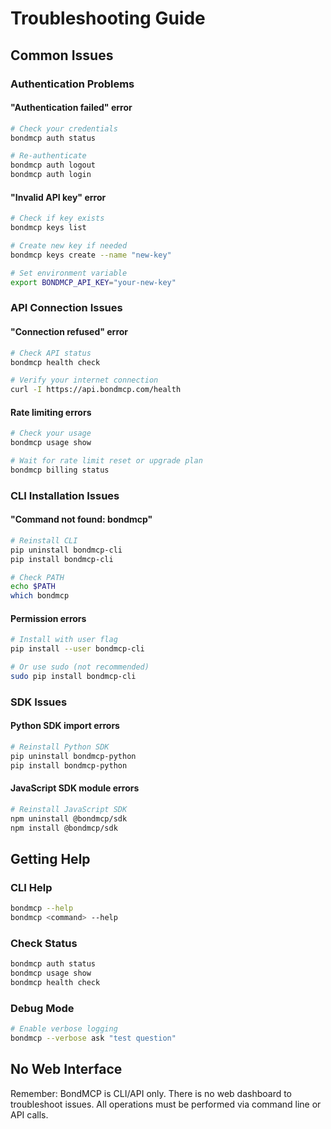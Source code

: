 # Troubleshooting Guide

## Common Issues

### Authentication Problems

#### "Authentication failed" error
```bash
# Check your credentials
bondmcp auth status

# Re-authenticate
bondmcp auth logout
bondmcp auth login
```

#### "Invalid API key" error
```bash
# Check if key exists
bondmcp keys list

# Create new key if needed
bondmcp keys create --name "new-key"

# Set environment variable
export BONDMCP_API_KEY="your-new-key"
```

### API Connection Issues

#### "Connection refused" error
```bash
# Check API status
bondmcp health check

# Verify your internet connection
curl -I https://api.bondmcp.com/health
```

#### Rate limiting errors
```bash
# Check your usage
bondmcp usage show

# Wait for rate limit reset or upgrade plan
bondmcp billing status
```

### CLI Installation Issues

#### "Command not found: bondmcp"
```bash
# Reinstall CLI
pip uninstall bondmcp-cli
pip install bondmcp-cli

# Check PATH
echo $PATH
which bondmcp
```

#### Permission errors
```bash
# Install with user flag
pip install --user bondmcp-cli

# Or use sudo (not recommended)
sudo pip install bondmcp-cli
```

### SDK Issues

#### Python SDK import errors
```bash
# Reinstall Python SDK
pip uninstall bondmcp-python
pip install bondmcp-python
```

#### JavaScript SDK module errors
```bash
# Reinstall JavaScript SDK
npm uninstall @bondmcp/sdk
npm install @bondmcp/sdk
```

## Getting Help

### CLI Help
```bash
bondmcp --help
bondmcp <command> --help
```

### Check Status
```bash
bondmcp auth status
bondmcp usage show
bondmcp health check
```

### Debug Mode
```bash
# Enable verbose logging
bondmcp --verbose ask "test question"
```

## No Web Interface

Remember: BondMCP is CLI/API only. There is no web dashboard to troubleshoot issues. All operations must be performed via command line or API calls.
